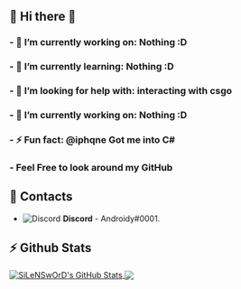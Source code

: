 ## 🌌 Hi there 👋
### - 🔭 I’m currently working on: Nothing :D
### - 🌱 I’m currently learning: Nothing :D
### - 🤔 I’m looking for help with: interacting with csgo
### - 🔭 I’m currently working on: Nothing :D
### - ⚡ Fun fact: @iphqne Got me into C# 
### - Feel Free to look around my GitHub

## 📖 Contacts
- ![Discord](https://i.imgur.com/002xgns.png) __Discord__ - Androidy#0001.

## ⚡ Github Stats
<a href="https://github.com/anuraghazra/github-readme-stats">
  <img align="center" src="https://github-readme-stats.anuraghazra1.vercel.app/api?username=SiLeNSwOrD&show_icons=true&include_all_commits=true&theme=radical" alt="SiLeNSwOrD's  GitHub Stats" />

<a href="https://github.com/anuraghazra/github-readme-stats">
  <!-- Change the `github-readme-stats.anuraghazra1.vercel.app` to `github-readme-stats.vercel.app`  -->
  <img align="center" src="https://github-readme-stats.anuraghazra1.vercel.app/api/top-langs/?username=SiLeNSwOrD&layout=compact&theme=radical" />
</a>


<!--
**SiLeNSwOrD/SiLeNSwOrD** is a ✨ _special_ ✨ repository because its `README.md` (this file) appears on your GitHub profile.

Here are some ideas to get you started:

- 🔭 I’m currently working on ...
- 🌱 I’m currently learning ...
- 👯 I’m looking to collaborate on ...
- 🤔 I’m looking for help with ...
- 💬 Ask me about ...
- 📫 How to reach me: ...
- 😄 Pronouns: ...
- ⚡ Fun fact: ...
-->
